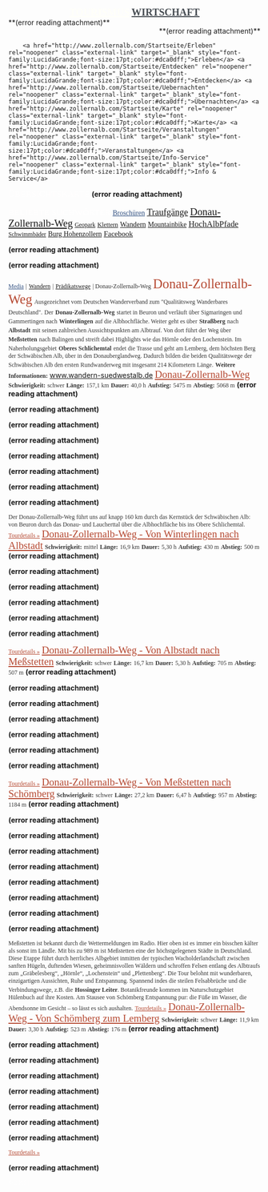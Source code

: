 <p style="text-align:center;margin:0">
<a href="http://www.zollernalb.com/" rel="noopener" class="external-link" target="_blank" style="font-family:LucidaGrande-Bold;font-size:15pt;color:#fffff9ff;"><b>TOURISMUS</b></a>
<a href="http://wirtschaft.zollernalb.com/" rel="noopener" class="external-link" target="_blank" style="font-family:LucidaGrande-Bold;font-size:15pt;color:#474d53ff;"><b>WIRTSCHAFT</b></a>
</p>
 **(error reading attachment)**

<p style="text-align:right;margin:0"> 
 **(error reading attachment)**
 
</p>

		<a href="http://www.zollernalb.com/Startseite/Erleben" rel="noopener" class="external-link" target="_blank" style="font-family:LucidaGrande;font-size:17pt;color:#dca0dff;">Erleben</a> <a href="http://www.zollernalb.com/Startseite/Entdecken" rel="noopener" class="external-link" target="_blank" style="font-family:LucidaGrande;font-size:17pt;color:#dca0dff;">Entdecken</a> <a href="http://www.zollernalb.com/Startseite/Uebernachten" rel="noopener" class="external-link" target="_blank" style="font-family:LucidaGrande;font-size:17pt;color:#dca0dff;">Übernachten</a> <a href="http://www.zollernalb.com/Startseite/Karte" rel="noopener" class="external-link" target="_blank" style="font-family:LucidaGrande;font-size:17pt;color:#dca0dff;">Karte</a> <a href="http://www.zollernalb.com/Startseite/Veranstaltungen" rel="noopener" class="external-link" target="_blank" style="font-family:LucidaGrande;font-size:17pt;color:#dca0dff;">Veranstaltungen</a> <a href="http://www.zollernalb.com/Startseite/Info-Service" rel="noopener" class="external-link" target="_blank" style="font-family:LucidaGrande;font-size:17pt;color:#dca0dff;">Info & Service</a> 
<span style="font-family:Verdana;font-size:13pt;color:#fffefeff;">ÜBERSICHTSKARTE</span>
 **(error reading attachment)**
 
<span style="font-family:Verdana;font-size:13pt;color:#fffefeff;">BELIEBTE SUCHWÖRTER</span>
<a href="http://prospektbestellung.toubiz.de/zak/default/index.php" rel="noopener" class="external-link" target="_blank" style="font-family:LucidaGrande;color:#315081ff;">Broschüren</a> <a href="http://www.zollernalb.com/Media/Wandern/Praedikatswege/Traufgaenge" rel="noopener" class="external-link" target="_blank" style="font-family:LucidaGrande;font-size:13.5pt;color:#dca0dff;">Traufgänge</a> <a href="http://www.zollernalb.com/Startseite/Erleben/Wandern/Donau-Zollernalb-Weg" rel="noopener" class="external-link" target="_blank" style="font-family:LucidaGrande;font-size:15.313776969909668pt;color:#dca0dff;">Donau-Zollernalb-Weg</a> <a href="http://www.zollernalb.com/Startseite/Entdecken/Geologie-GeoPark" rel="noopener" class="external-link" target="_blank" style="font-family:LucidaGrande;font-size:9pt;color:#dca0dff;">Geopark</a> <a href="http://www.zollernalb.com/Startseite/Erleben/Sport-Freizeit/Klettern" rel="noopener" class="external-link" target="_blank" style="font-family:LucidaGrande;font-size:9.5pt;color:#dca0dff;">Klettern</a> <a href="http://www.zollernalb.com/Startseite/Erleben/Wandern" rel="noopener" class="external-link" target="_blank" style="font-family:LucidaGrande;font-size:10.809725761413574pt;color:#dca0dff;">Wandern</a> <a href="http://www.zollernalb.com/Startseite/Erleben/Radeln-Mountainbike-E-Bike/Mountainbiken" rel="noopener" class="external-link" target="_blank" style="font-family:LucidaGrande;font-size:10.359319686889648pt;color:#dca0dff;">Mountainbike</a> <a href="http://www.zollernalb.com/Media/Wandern/Praedikatswege/HochAlbPfade" rel="noopener" class="external-link" target="_blank" style="font-family:LucidaGrande;font-size:12.611346244812012pt;color:#dca0dff;">HochAlbPfade</a> <a href="http://www.zollernalb.com/Startseite/Erleben/Schwimmen-Baden" rel="noopener" class="external-link" target="_blank" style="font-family:LucidaGrande;font-size:9pt;color:#dca0dff;">Schwimmbäder</a> <a href="http://www.zollernalb.com/Attraktionen/Burg-Hohenzollern" rel="noopener" class="external-link" target="_blank" style="font-family:LucidaGrande;color:#dca0dff;">Burg Hohenzollern</a> <a href="http://www.facebook.com/home.php?#!/pages/Balingen-Germany/WFG-Zollernalb/178690716697?ref=ts" rel="noopener" class="external-link" target="_blank" style="font-family:LucidaGrande;font-size:11.260130882263184pt;color:#dca0dff;">Facebook</a> 

 **(error reading attachment)**
 
 **(error reading attachment)**

<a href="http://www.zollernalb.com/Media" rel="noopener" class="external-link" target="_blank" style="font-family:LucidaGrande;font-size:9pt;color:#315081ff;">Media</a> <span style="font-family:LucidaGrande;font-size:9pt;color:#343434ff;">|</span> <a href="http://www.zollernalb.com/Media/Wandern" rel="noopener" class="external-link" target="_blank" style="font-family:LucidaGrande;font-size:9pt;color:#dca0dff;">Wandern</a> <span style="font-family:LucidaGrande;font-size:9pt;color:#343434ff;">|</span> <a href="http://www.zollernalb.com/Media/Wandern/Praedikatswege" rel="noopener" class="external-link" target="_blank" style="font-family:LucidaGrande;font-size:9pt;color:#dca0dff;">Prädikatswege</a> <span style="font-family:LucidaGrande;font-size:9pt;color:#343434ff;">| Donau-Zollernalb-Weg</span> 
<span style="font-family:Verdana;font-size:19.80990219116211pt;color:#b64a33ff;">Donau-Zollernalb-Weg</span> 
<span style="font-family:LucidaGrande;font-size:9pt;color:#343434ff;">Ausgezeichnet vom Deutschen Wanderverband zum "Qualitätsweg Wanderbares Deutschland".</span>
<span style="font-family:LucidaGrande;font-size:9pt;color:#343434ff;">Der</span> <span style="font-family:LucidaGrande-Bold;font-size:9pt;color:#343434ff;"><b>Donau-Zollernalb-Weg</b></span> <span style="font-family:LucidaGrande;font-size:9pt;color:#343434ff;">startet in Beuron und verläuft über Sigmaringen und Gammertingen nach</span> <span style="font-family:LucidaGrande-Bold;font-size:9pt;color:#343434ff;"><b>Winterlingen</b></span> <span style="font-family:LucidaGrande;font-size:9pt;color:#343434ff;">auf die Albhochfläche. Weiter geht es über</span> <span style="font-family:LucidaGrande-Bold;font-size:9pt;color:#343434ff;"><b>Straßberg</b></span> <span style="font-family:LucidaGrande;font-size:9pt;color:#343434ff;">nach</span> <span style="font-family:LucidaGrande-Bold;font-size:9pt;color:#343434ff;"><b>Albstadt</b></span> <span style="font-family:LucidaGrande;font-size:9pt;color:#343434ff;">mit seinen zahlreichen Aussichtspunkten am Albtrauf. Von dort führt der Weg über</span> <span style="font-family:LucidaGrande-Bold;font-size:9pt;color:#343434ff;"><b>Meßstetten</b></span> <span style="font-family:LucidaGrande;font-size:9pt;color:#343434ff;">nach Balingen und streift dabei Highlights wie das Hörnle oder den Lochenstein. Im Naherholungsgebiet</span> <span style="font-family:LucidaGrande-Bold;font-size:9pt;color:#343434ff;"><b>Oberes Schlichemtal</b></span> <span style="font-family:LucidaGrande;font-size:9pt;color:#343434ff;">endet die Trasse und geht am Lemberg, dem höchsten Berg der Schwäbischen Alb, über in den Donauberglandweg. Dadurch bilden die beiden Qualitätswege der Schwäbischen Alb den ersten Rundwanderweg mit insgesamt 214 Kilometern Länge.</span>
<span style="font-family:LucidaGrande-Bold;font-size:9pt;color:#343434ff;"><b>Weitere Informationen:</b></span> <a href="http://www.wandern-suedwestalb.de/" rel="noopener" class="external-link" target="_blank" style="font-family:LucidaGrande;font-size:9pt;color:#dca0dff;">www.wandern-suedwestalb.de</a>
<a href="http://www.zollernalb.com/Media/Wandern/Praedikatswege/Donau-Zollernalb-Weg/Donau-Zollernalb-Weg" rel="noopener" class="external-link" target="_blank" style="font-family:Verdana;font-size:15.312247276306152pt;color:#b64a33ff;">Donau-Zollernalb-Weg</a>
<span style="font-family:LucidaGrande-Bold;font-size:9pt;color:#343434ff;"><b>Schwierigkeit:</b></span> <span style="font-family:LucidaGrande;font-size:9pt;color:#343434ff;">schwer</span> 	<span style="font-family:LucidaGrande-Bold;font-size:9pt;color:#343434ff;"><b>Länge:</b></span> <span style="font-family:LucidaGrande;font-size:9pt;color:#343434ff;">157,1 km</span> 	<span style="font-family:LucidaGrande-Bold;font-size:9pt;color:#343434ff;"><b>Dauer:</b></span> <span style="font-family:LucidaGrande;font-size:9pt;color:#343434ff;">40,0 h</span> 	<span style="font-family:LucidaGrande-Bold;font-size:9pt;color:#343434ff;"><b>Aufstieg:</b></span> <span style="font-family:LucidaGrande;font-size:9pt;color:#343434ff;">5475 m</span> 	<span style="font-family:LucidaGrande-Bold;font-size:9pt;color:#343434ff;"><b>Abstieg:</b></span> <span style="font-family:LucidaGrande;font-size:9pt;color:#343434ff;">5068 m</span> 
 **(error reading attachment)**
 
 **(error reading attachment)**
 
 **(error reading attachment)**
 
 **(error reading attachment)**
 
 **(error reading attachment)**
 
 **(error reading attachment)**
 
 **(error reading attachment)**
 
 **(error reading attachment)**
 
<span style="font-family:LucidaGrande;font-size:9pt;color:#343434ff;">Der Donau-Zollernalb-Weg führt uns auf knapp 160 km durch das Kernstück der Schwäbischen Alb: von Beuron durch das Donau- und Laucherttal über die Albhochfläche bis ins Obere Schlichemtal.</span>  
<a href="http://www.zollernalb.com/Media/Wandern/Praedikatswege/Donau-Zollernalb-Weg/Donau-Zollernalb-Weg" rel="noopener" class="external-link" target="_blank" style="font-family:LucidaGrande;font-size:9pt;color:#b64a33ff;">Tourdetails »</a> 
<a href="http://www.zollernalb.com/Media/Wandern/Praedikatswege/Donau-Zollernalb-Weg/Donau-Zollernalb-Weg-Von-Winterlingen-nach-Albstadt" rel="noopener" class="external-link" target="_blank" style="font-family:Verdana;font-size:15.312247276306152pt;color:#b64a33ff;">Donau-Zollernalb-Weg - Von Winterlingen nach Albstadt</a>
<span style="font-family:LucidaGrande-Bold;font-size:9pt;color:#343434ff;"><b>Schwierigkeit:</b></span> <span style="font-family:LucidaGrande;font-size:9pt;color:#343434ff;">mittel</span> 	<span style="font-family:LucidaGrande-Bold;font-size:9pt;color:#343434ff;"><b>Länge:</b></span> <span style="font-family:LucidaGrande;font-size:9pt;color:#343434ff;">16,9 km</span> 	<span style="font-family:LucidaGrande-Bold;font-size:9pt;color:#343434ff;"><b>Dauer:</b></span> <span style="font-family:LucidaGrande;font-size:9pt;color:#343434ff;">5,30 h</span> 	<span style="font-family:LucidaGrande-Bold;font-size:9pt;color:#343434ff;"><b>Aufstieg:</b></span> <span style="font-family:LucidaGrande;font-size:9pt;color:#343434ff;">430 m</span> 	<span style="font-family:LucidaGrande-Bold;font-size:9pt;color:#343434ff;"><b>Abstieg:</b></span> <span style="font-family:LucidaGrande;font-size:9pt;color:#343434ff;">500 m</span> 
 **(error reading attachment)**
 
 **(error reading attachment)**
 
 **(error reading attachment)**
 
 **(error reading attachment)**
 
 **(error reading attachment)**
 
 **(error reading attachment)**
 
  
 

<a href="http://www.zollernalb.com/Media/Wandern/Praedikatswege/Donau-Zollernalb-Weg/Donau-Zollernalb-Weg-Von-Winterlingen-nach-Albstadt" rel="noopener" class="external-link" target="_blank" style="font-family:LucidaGrande;font-size:9pt;color:#b64a33ff;">Tourdetails »</a> 
<a href="http://www.zollernalb.com/Media/Wandern/Praedikatswege/Donau-Zollernalb-Weg/Donau-Zollernalb-Weg-Von-Albstadt-nach-Messstetten" rel="noopener" class="external-link" target="_blank" style="font-family:Verdana;font-size:15.312247276306152pt;color:#b64a33ff;">Donau-Zollernalb-Weg - Von Albstadt nach Meßstetten</a>
<span style="font-family:LucidaGrande-Bold;font-size:9pt;color:#343434ff;"><b>Schwierigkeit:</b></span> <span style="font-family:LucidaGrande;font-size:9pt;color:#343434ff;">schwer</span> 	<span style="font-family:LucidaGrande-Bold;font-size:9pt;color:#343434ff;"><b>Länge:</b></span> <span style="font-family:LucidaGrande;font-size:9pt;color:#343434ff;">16,7 km</span> 	<span style="font-family:LucidaGrande-Bold;font-size:9pt;color:#343434ff;"><b>Dauer:</b></span> <span style="font-family:LucidaGrande;font-size:9pt;color:#343434ff;">5,30 h</span> 	<span style="font-family:LucidaGrande-Bold;font-size:9pt;color:#343434ff;"><b>Aufstieg:</b></span> <span style="font-family:LucidaGrande;font-size:9pt;color:#343434ff;">705 m</span> 	<span style="font-family:LucidaGrande-Bold;font-size:9pt;color:#343434ff;"><b>Abstieg:</b></span> <span style="font-family:LucidaGrande;font-size:9pt;color:#343434ff;">507 m</span> 
 **(error reading attachment)**
 
 **(error reading attachment)**
 
 **(error reading attachment)**
 
 **(error reading attachment)**
 
 **(error reading attachment)**
 
 **(error reading attachment)**
 
 **(error reading attachment)**
 

<a href="http://www.zollernalb.com/Media/Wandern/Praedikatswege/Donau-Zollernalb-Weg/Donau-Zollernalb-Weg-Von-Albstadt-nach-Messstetten" rel="noopener" class="external-link" target="_blank" style="font-family:LucidaGrande;font-size:9pt;color:#b64a33ff;">Tourdetails »</a> 
<a href="http://www.zollernalb.com/Media/Wandern/Praedikatswege/Donau-Zollernalb-Weg/Donau-Zollernalb-Weg-Von-Messstetten-nach-Schoemberg" rel="noopener" class="external-link" target="_blank" style="font-family:Verdana;font-size:15.312247276306152pt;color:#b64a33ff;">Donau-Zollernalb-Weg - Von Meßstetten nach Schömberg</a>
<span style="font-family:LucidaGrande-Bold;font-size:9pt;color:#343434ff;"><b>Schwierigkeit:</b></span> <span style="font-family:LucidaGrande;font-size:9pt;color:#343434ff;">schwer</span> 	<span style="font-family:LucidaGrande-Bold;font-size:9pt;color:#343434ff;"><b>Länge:</b></span> <span style="font-family:LucidaGrande;font-size:9pt;color:#343434ff;">27,2 km</span> 	<span style="font-family:LucidaGrande-Bold;font-size:9pt;color:#343434ff;"><b>Dauer:</b></span> <span style="font-family:LucidaGrande;font-size:9pt;color:#343434ff;">6,47 h</span> 	<span style="font-family:LucidaGrande-Bold;font-size:9pt;color:#343434ff;"><b>Aufstieg:</b></span> <span style="font-family:LucidaGrande;font-size:9pt;color:#343434ff;">957 m</span> 	<span style="font-family:LucidaGrande-Bold;font-size:9pt;color:#343434ff;"><b>Abstieg:</b></span> <span style="font-family:LucidaGrande;font-size:9pt;color:#343434ff;">1184 m</span> 
 **(error reading attachment)**
 
 **(error reading attachment)**
 
 **(error reading attachment)**
 
 **(error reading attachment)**
 
 **(error reading attachment)**
 
 **(error reading attachment)**
 
 **(error reading attachment)**
 
 **(error reading attachment)**
 
 **(error reading attachment)**
 
<span style="font-family:LucidaGrande;font-size:9pt;color:#343434ff;">Meßstetten ist bekannt durch die Wettermeldungen im Radio. Hier oben ist es immer ein bisschen kälter als sonst im Ländle. Mit bis zu 989 m ist Meßstetten eine der höchstgelegenen Städte in Deutschland. Diese Etappe führt durch herrliches Albgebiet inmitten der typischen Wacholderlandschaft zwischen sanften Hügeln, duftenden Wiesen, geheimnisvollen Wäldern und schroffen Felsen entlang des Albtraufs zum „Gräbelesberg“, „Hörnle“, „Lochenstein“ und „Plettenberg“. Die Tour belohnt mit wunderbaren, einzigartigen Aussichten, Ruhe und Entspannung. Spannend indes die steilen Felsabbrüche und die Verbindungswege, z.B. die</span> <span style="font-family:LucidaGrande-Bold;font-size:9pt;color:#343434ff;"><b>Hossinger Leiter</b></span><span style="font-family:LucidaGrande;font-size:9pt;color:#343434ff;">. Botanikfreunde kommen im Naturschutzgebiet Hülenbuch auf ihre Kosten. Am Stausee von Schömberg Entspannung pur: die Füße im Wasser, die Abendsonne im Gesicht – so lässt es sich aushalten.</span>
<a href="http://www.zollernalb.com/Media/Wandern/Praedikatswege/Donau-Zollernalb-Weg/Donau-Zollernalb-Weg-Von-Messstetten-nach-Schoemberg" rel="noopener" class="external-link" target="_blank" style="font-family:LucidaGrande;font-size:9pt;color:#b64a33ff;">Tourdetails »</a> 
<a href="http://www.zollernalb.com/Media/Wandern/Praedikatswege/Donau-Zollernalb-Weg/Donau-Zollernalb-Weg-Von-Schoemberg-zum-Lemberg" rel="noopener" class="external-link" target="_blank" style="font-family:Verdana;font-size:15.312247276306152pt;color:#b64a33ff;">Donau-Zollernalb-Weg - Von Schömberg zum Lemberg</a>
<span style="font-family:LucidaGrande-Bold;font-size:9pt;color:#343434ff;"><b>Schwierigkeit:</b></span> <span style="font-family:LucidaGrande;font-size:9pt;color:#343434ff;">schwer</span> 	<span style="font-family:LucidaGrande-Bold;font-size:9pt;color:#343434ff;"><b>Länge:</b></span> <span style="font-family:LucidaGrande;font-size:9pt;color:#343434ff;">11,9 km</span> 	<span style="font-family:LucidaGrande-Bold;font-size:9pt;color:#343434ff;"><b>Dauer:</b></span> <span style="font-family:LucidaGrande;font-size:9pt;color:#343434ff;">3,30 h</span> 	<span style="font-family:LucidaGrande-Bold;font-size:9pt;color:#343434ff;"><b>Aufstieg:</b></span> <span style="font-family:LucidaGrande;font-size:9pt;color:#343434ff;">523 m</span> 	<span style="font-family:LucidaGrande-Bold;font-size:9pt;color:#343434ff;"><b>Abstieg:</b></span> <span style="font-family:LucidaGrande;font-size:9pt;color:#343434ff;">176 m</span> 
 **(error reading attachment)**
 
 **(error reading attachment)**
 
 **(error reading attachment)**
 
 **(error reading attachment)**
 
 **(error reading attachment)**
 
 **(error reading attachment)**
 
 **(error reading attachment)**
 
 **(error reading attachment)**
 

<a href="http://www.zollernalb.com/Media/Wandern/Praedikatswege/Donau-Zollernalb-Weg/Donau-Zollernalb-Weg-Von-Schoemberg-zum-Lemberg" rel="noopener" class="external-link" target="_blank" style="font-family:LucidaGrande;font-size:9pt;color:#b64a33ff;">Tourdetails »</a> 

 **(error reading attachment)**
 
<span style="font-family:LucidaGrande;font-size:9pt;color:#fffefeff;">© 2015 |</span>